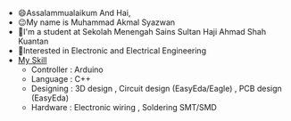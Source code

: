 - 😄Assalammualaikum And Hai,
- 😉My name is Muhammad Akmal Syazwan 
- 📘I'm a student at Sekolah Menengah Sains Sultan Haji Ahmad Shah Kuantan
- 🔧Interested in Electronic and Electrical Engineering
- <ins>My Skill</ins>
  - Controller  :  Arduino
  - Language    :  C++ 
  - Designing   :  3D design , Circuit design (EasyEda/Eagle) , PCB design (EasyEda)
  - Hardware    :  Electronic wiring , Soldering SMT/SMD 



<!---
Syazwan9718/Syazwan9718 is a ✨ special ✨ repository because its `README.md` (this file) appears on your GitHub profile.
You can click the Preview link to take a look at your changes.
--->
